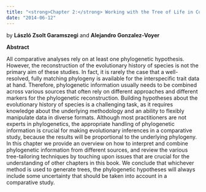 ```yaml
---
title: "<strong>Chapter 2:</strong> Working with the Tree of Life in Comparative Studies: How to Build and Tailor Phylogenies to Interspecific Datasets"
date: "2014-06-12"
---
```


by **László Zsolt Garamszegi** and **Alejandro Gonzalez-Voyer**

**Abstract**

All comparative analyses rely on at least one phylogenetic hypothesis. However, the reconstruction of the evolutionary history of species is not the primary aim of these studies. In fact, it is rarely the case that a well-resolved, fully matching phylogeny is available for the interspecific trait data at hand. Therefore, phylogenetic information usually needs to be combined across various sources that often rely on different approaches and different markers for the phylogenetic reconstruction. Building hypotheses about the evolutionary history of species is a challenging task, as it requires knowledge about the underlying methodology and an ability to flexibly manipulate data in diverse formats. Although most practitioners are not experts in phylogenetics, the appropriate handling of phylogenetic information is crucial for making evolutionary inferences in a comparative study, because the results will be proportional to the underlying phylogeny. In this chapter we provide an overview on how to interpret and combine phylogenetic information from different sources, and review the various tree-tailoring techniques by touching upon issues that are crucial for the understanding of other chapters in this book. We conclude that whichever method is used to generate trees, the phylogenetic hypotheses will always include some uncertainty that should be taken into account in a comparative study.
